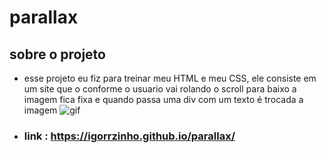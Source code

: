 # parallax
## sobre o projeto

* esse projeto eu fiz para treinar meu HTML e meu CSS, ele consiste em um site que o conforme o usuario vai rolando o scroll para baixo a imagem fica fixa e quando passa uma div com um texto é trocada a imagem 
![gif](https://github.com/igorrzinho/parallax/blob/main/assets/parallaxGif.gif)
* ###  link : https://igorrzinho.github.io/parallax/
